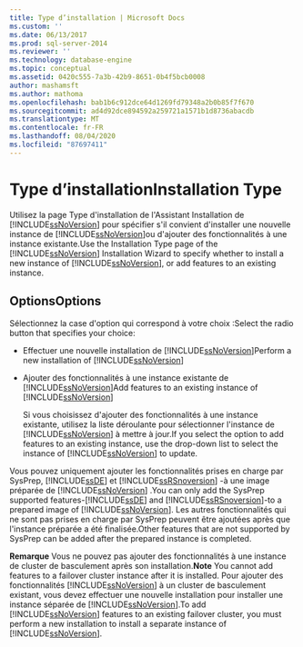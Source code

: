 ```yaml
---
title: Type d’installation | Microsoft Docs
ms.custom: ''
ms.date: 06/13/2017
ms.prod: sql-server-2014
ms.reviewer: ''
ms.technology: database-engine
ms.topic: conceptual
ms.assetid: 0420c555-7a3b-42b9-8651-0b4f5bcb0008
author: mashamsft
ms.author: mathoma
ms.openlocfilehash: bab1b6c912dce64d1269fd79348a2b0b85f7f670
ms.sourcegitcommit: ad4d92dce894592a259721a1571b1d8736abacdb
ms.translationtype: MT
ms.contentlocale: fr-FR
ms.lasthandoff: 08/04/2020
ms.locfileid: "87697411"
---
```

# <a name="installation-type"></a><span data-ttu-id="97e0f-102">Type d’installation</span><span class="sxs-lookup"><span data-stu-id="97e0f-102">Installation Type</span></span>
  <span data-ttu-id="97e0f-103">Utilisez la page Type d'installation de l'Assistant Installation de [!INCLUDE[ssNoVersion](../../includes/ssnoversion-md.md)] pour spécifier s'il convient d'installer une nouvelle instance de [!INCLUDE[ssNoVersion](../../includes/ssnoversion-md.md)]ou d'ajouter des fonctionnalités à une instance existante.</span><span class="sxs-lookup"><span data-stu-id="97e0f-103">Use the Installation Type page of the [!INCLUDE[ssNoVersion](../../includes/ssnoversion-md.md)] Installation Wizard to specify whether to install a new instance of [!INCLUDE[ssNoVersion](../../includes/ssnoversion-md.md)], or add features to an existing instance.</span></span>  
  
## <a name="options"></a><span data-ttu-id="97e0f-104">Options</span><span class="sxs-lookup"><span data-stu-id="97e0f-104">Options</span></span>  
 <span data-ttu-id="97e0f-105">Sélectionnez la case d'option qui correspond à votre choix :</span><span class="sxs-lookup"><span data-stu-id="97e0f-105">Select the radio button that specifies your choice:</span></span>  
  
-   <span data-ttu-id="97e0f-106">Effectuer une nouvelle installation de [!INCLUDE[ssNoVersion](../../includes/ssnoversion-md.md)]</span><span class="sxs-lookup"><span data-stu-id="97e0f-106">Perform a new installation of [!INCLUDE[ssNoVersion](../../includes/ssnoversion-md.md)]</span></span>  
  
-   <span data-ttu-id="97e0f-107">Ajouter des fonctionnalités à une instance existante de [!INCLUDE[ssNoVersion](../../includes/ssnoversion-md.md)]</span><span class="sxs-lookup"><span data-stu-id="97e0f-107">Add features to an existing instance of [!INCLUDE[ssNoVersion](../../includes/ssnoversion-md.md)]</span></span>  
  
     <span data-ttu-id="97e0f-108">Si vous choisissez d'ajouter des fonctionnalités à une instance existante, utilisez la liste déroulante pour sélectionner l'instance de [!INCLUDE[ssNoVersion](../../includes/ssnoversion-md.md)] à mettre à jour.</span><span class="sxs-lookup"><span data-stu-id="97e0f-108">If you select the option to add features to an existing instance, use the drop-down list to select the instance of [!INCLUDE[ssNoVersion](../../includes/ssnoversion-md.md)] to update.</span></span>  
  
 <span data-ttu-id="97e0f-109">Vous pouvez uniquement ajouter les fonctionnalités prises en charge par SysPrep, [!INCLUDE[ssDE](../../includes/ssde-md.md)] et [!INCLUDE[ssRSnoversion](../../includes/ssrsnoversion-md.md)] -à une image préparée de [!INCLUDE[ssNoVersion](../../includes/ssnoversion-md.md)] .</span><span class="sxs-lookup"><span data-stu-id="97e0f-109">You can only add the SysPrep supported features-[!INCLUDE[ssDE](../../includes/ssde-md.md)] and [!INCLUDE[ssRSnoversion](../../includes/ssrsnoversion-md.md)]-to a prepared image of [!INCLUDE[ssNoVersion](../../includes/ssnoversion-md.md)].</span></span> <span data-ttu-id="97e0f-110">Les autres fonctionnalités qui ne sont pas prises en charge par SysPrep peuvent être ajoutées après que l'instance préparée a été finalisée.</span><span class="sxs-lookup"><span data-stu-id="97e0f-110">Other features that are not supported by SysPrep can be added after the prepared instance is completed.</span></span>  
  
 <span data-ttu-id="97e0f-111">**Remarque** Vous ne pouvez pas ajouter des fonctionnalités à une instance de cluster de basculement après son installation.</span><span class="sxs-lookup"><span data-stu-id="97e0f-111">**Note** You cannot add features to a failover cluster instance after it is installed.</span></span> <span data-ttu-id="97e0f-112">Pour ajouter des fonctionnalités [!INCLUDE[ssNoVersion](../../includes/ssnoversion-md.md)] à un cluster de basculement existant, vous devez effectuer une nouvelle installation pour installer une instance séparée de [!INCLUDE[ssNoVersion](../../includes/ssnoversion-md.md)].</span><span class="sxs-lookup"><span data-stu-id="97e0f-112">To add [!INCLUDE[ssNoVersion](../../includes/ssnoversion-md.md)] features to an existing failover cluster, you must perform a new installation to install a separate instance of [!INCLUDE[ssNoVersion](../../includes/ssnoversion-md.md)].</span></span>  
  
  
